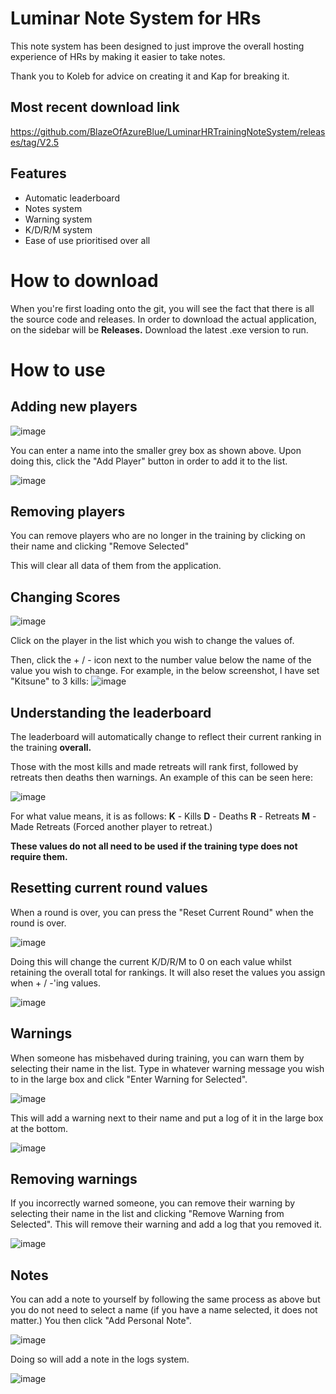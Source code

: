 # Luminar Note System for HRs

This note system has been designed to just improve the overall hosting experience of HRs by making it easier to take notes.

Thank you to Koleb for advice on creating it and Kap for breaking it.

## Most recent download link

https://github.com/BlazeOfAzureBlue/LuminarHRTrainingNoteSystem/releases/tag/V2.5

## Features
- Automatic leaderboard
- Notes system
- Warning system
- K/D/R/M system
- Ease of use prioritised over all


# How to download

When you're first loading onto the git, you will see the fact that there is all the source code and releases. In order to download the actual application, on the sidebar will be **Releases.** Download the latest .exe version to run.

# How to use

## Adding new players
![image](https://github.com/user-attachments/assets/23f37036-bd3d-4d6e-9c78-25a11a90d88c)

You can enter a name into the smaller grey box as shown above. Upon doing this, click the "Add Player" button in order to add it to the list.

![image](https://github.com/user-attachments/assets/56504a5a-22cb-4624-b545-032881215c0e)

## Removing players
You can remove players who are no longer in the training by clicking on their name and clicking "Remove Selected"

This will clear all data of them from the application.

## Changing Scores

![image](https://github.com/user-attachments/assets/166a83d1-03d1-4dee-9f1f-2b387c96c94c)

Click on the player in the list which you wish to change the values of.

Then, click the + / - icon next to the number value below the name of the value you wish to change. For example, in the below screenshot, I have set "Kitsune" to 3 kills:
![image](https://github.com/user-attachments/assets/813b91f9-7db3-49cf-a02a-8bf33f6922f3)

## Understanding the leaderboard

The leaderboard will automatically change to reflect their current ranking in the training **overall.**

Those with the most kills and made retreats will rank first, followed by retreats then deaths then warnings. An example of this can be seen here:

![image](https://github.com/user-attachments/assets/3335edf9-6bc6-43a6-8b87-b8a1105ebc6d)

For what value means, it is as follows:
**K** - Kills
**D** - Deaths
**R** - Retreats
**M** - Made Retreats (Forced another player to retreat.)

**These values do not all need to be used if the training type does not require them.**

## Resetting current round values

When a round is over, you can press the "Reset Current Round" when the round is over.

![image](https://github.com/user-attachments/assets/87778233-e24d-4221-9425-c0ecc06e0eb7)

Doing this will change the current K/D/R/M to 0 on each value whilst retaining the overall total for rankings. It will also reset the values you assign when + / -'ing values.

![image](https://github.com/user-attachments/assets/a1f66f04-2340-40ca-8b16-ba0e8a68c438)

## Warnings

When someone has misbehaved during training, you can warn them by selecting their name in the list. Type in whatever warning message you wish to in the large box and click "Enter Warning for Selected". 

![image](https://github.com/user-attachments/assets/c5f46874-67af-406b-9ea9-8b1313bf0cf1)

This will add a warning next to their name and put a log of it in the large box at the bottom.

![image](https://github.com/user-attachments/assets/47932023-5ae3-43eb-a029-2f9a894213f4)

## Removing warnings
If you incorrectly warned someone, you can remove their warning by selecting their name in the list and clicking "Remove Warning from Selected". This will remove their warning and add a log that you removed it.

![image](https://github.com/user-attachments/assets/25b304f4-7c57-4976-8ee6-5e25228c8081)

## Notes

You can add a note to yourself by following the same process as above but you do not need to select a name (if you have a name selected, it does not matter.) You then click "Add Personal Note".

![image](https://github.com/user-attachments/assets/61ffbcb8-7892-492e-9aa8-2edb93c42f1d)

Doing so will add a note in the logs system.

![image](https://github.com/user-attachments/assets/714c9c5d-6bd4-4dfc-a5bd-2df8a030173f)






